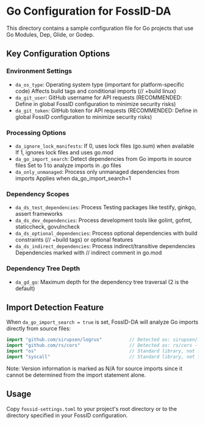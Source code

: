 # Go Configuration for FossID-DA

This directory contains a sample configuration file for Go projects that use Go Modules, Dep, Glide, or Godep.

## Key Configuration Options

### Environment Settings
- `da_os_type`: Operating system type (important for platform-specific code)
  Affects build tags and conditional imports (// +build linux)
- `da_git_user`: GitHub username for API requests (RECOMMENDED: Define in global FossID configuration to minimize security risks)
- `da_git_token`: GitHub token for API requests (RECOMMENDED: Define in global FossID configuration to minimize security risks)

### Processing Options
- `da_ignore_lock_manifests`: If 0, uses lock files (go.sum) when available
  If 1, ignores lock files and uses go.mod
- `da_go_import_search`: Detect dependencies from Go imports in source files
  Set to 1 to analyze imports in .go files
- `da_only_unmanaged`: Process only unmanaged dependencies from imports
  Applies when da_go_import_search=1

### Dependency Scopes
- `da_ds_test_dependencies`: Process Testing packages like testify, ginkgo, assert frameworks
- `da_ds_dev_dependencies`: Process development tools like golint, gofmt, staticcheck, govulncheck
- `da_ds_optional_dependencies`: Process optional dependencies with build constraints (// +build tags) or optional features
- `da_ds_indirect_dependencies`: Process indirect/transitive dependencies
  Dependencies marked with // indirect comment in go.mod

### Dependency Tree Depth
- `da_gd_go`: Maximum depth for the dependency tree traversal (2 is the default)

## Import Detection Feature
When `da_go_import_search = true` is set, FossID-DA will analyze Go imports directly from source files:

```go
import "github.com/sirupsen/logrus"          // Detected as: sirupsen/logrus - N/A
import "github.com/rs/cors"                  // Detected as: rs/cors - N/A
import "os"                                  // Standard library, not flagged
import "syscall"                             // Standard library, not flagged
```

Note: Version information is marked as N/A for source imports since it cannot be determined from the import statement alone.

## Usage
Copy `fossid-settings.toml` to your project's root directory or to the directory specified in your FossID configuration. 